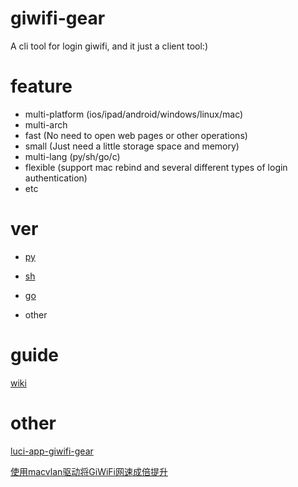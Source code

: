# giwifi-gear
A cli tool for login giwifi, and it just a client tool:)

# feature
- multi-platform (ios/ipad/android/windows/linux/mac)
- multi-arch
- fast (No need to open web pages or other operations)
- small (Just need a little storage space and memory)
- multi-lang (py/sh/go/c)
- flexible (support mac rebind and several different types of login authentication)
- etc

# ver
- [py](https://github.com/icepie/giwifi-gear/tree/py)

- [sh](https://github.com/icepie/giwifi-gear/tree/sh) 

- [go](https://github.com/icepie/giwifi-gear/tree/go)

- other

# guide
[wiki](https://github.com/icepie/giwifi-gear/wiki)

# other
[luci-app-giwifi-gear](https://github.com/icepie/luci-app-giwifi-gear)

[使用macvlan驱动将GiWiFi网速成倍提升](https://icepie.github.io/2020/12/26/giwifi-macvlan)
